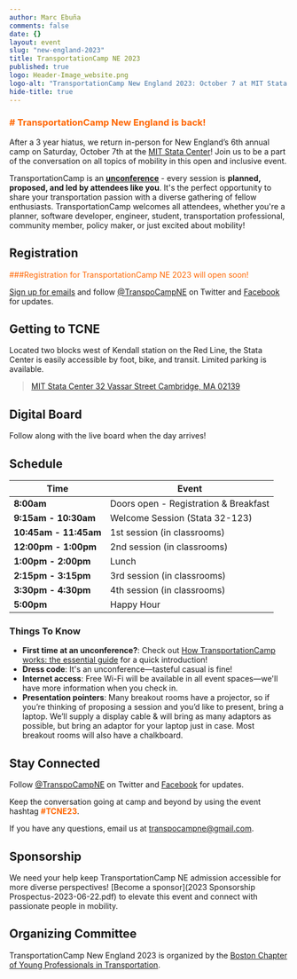 ```yaml
---
author: Marc Ebuña
comments: false
date: {}
layout: event
slug: "new-england-2023"
title: TransportationCamp NE 2023
published: true
logo: Header-Image_website.png
logo-alt: "TransportationCamp New England 2023: October 7 at MIT Stata Center"
hide-title: true
---
```


<h3 style="color: #FF6600;"># TransportationCamp New England is back!</h3>

After a 3 year hiatus, we return in-person for New England’s 6th annual camp on Saturday, October 7th at the [MIT Stata Center](https://www.google.com/maps/dir//Stata+Center,+32+Vassar+St,+Cambridge,+MA+02139/@42.3616134,-71.0932104,17z/data=!4m18!1m8!3m7!1s0x89e370a95d3025a9:0xb1de557289ff6bbe!2sStata+Center,+32+Vassar+St,+Cambridge,+MA+02139!3b1!8m2!3d42.3616095!4d-71.0906355!16zL20vMDEyamZ2!4m8!1m0!1m5!1m1!1s0x89e370a95d3025a9:0xb1de557289ff6bbe!2m2!1d-71.0906355!2d42.3616095!3e3?entry=ttu)! Join us to be a part of the conversation on all topics of mobility in this open and inclusive event.

TransportationCamp is an **[unconference](https://en.wikipedia.org/wiki/Unconference)** - every session is **planned, proposed, and led by attendees like you**. It&#39;s the perfect opportunity to share your transportation passion with a diverse gathering of fellow enthusiasts. TransportationCamp welcomes all attendees, whether you&#39;re a planner, software developer, engineer, student, transportation professional, community member, policy maker, or just excited about mobility!

## Registration

<span style="color: #FF6600;">###Registration for TransportationCamp NE 2023 will open soon!</span>

<div id="eventbrite-widget-container-61410959834"></div>

<script src="https://www.eventbrite.com/static/widgets/eb_widgets.js"></script>

<script type="text/javascript">
    var exampleCallback = function() {
        console.log('Order complete!');
    };

    window.EBWidgets.createWidget({
        // Required
        widgetType: 'checkout',
        eventId: '61410959834',
        iframeContainerId: 'eventbrite-widget-container-61410959834',

        // Optional
        iframeContainerHeight: 425,  // Widget height in pixels. Defaults to a minimum of 425px if not provided
        onOrderComplete: exampleCallback  // Method called when an order has successfully completed
    });
</script>

[Sign up for emails](https://mailchi.mp/c4f666d15575/tcampne) and follow [@TranspoCampNE](https://twitter.com/TranspoCampNE) on Twitter and [Facebook](https://www.facebook.com/TranspoCampNE/) for updates.
## Getting to TCNE

Located two blocks west of Kendall station on the Red Line, the Stata Center is easily accessible by foot, bike, and transit. Limited parking is available.

> [MIT Stata Center
> 32 Vassar Street
> Cambridge, MA 02139](https://www.google.com/maps/dir//Stata+Center+32+Vassar+St+Cambridge,+MA+02139/@42.361707,-71.1728641,12z/data=!3m1!4b1!4m9!4m8!1m0!1m5!1m1!1s0x89e370a95d3025a9:0xb1de557289ff6bbe!2m2!1d-71.0906355!2d42.3616095!3e3?entry=ttu)

## Digital Board
Follow along with the live board when the day arrives!

## Schedule

| Time | Event |
|--------|--------|
| **8:00am** | Doors open - Registration & Breakfast
| **9:15am - 10:30am** | Welcome Session (Stata 32-123)
| **10:45am - 11:45am** | 1st session (in classrooms)
| **12:00pm - 1:00pm** | 2nd session (in classrooms)
| **1:00pm - 2:00pm** | Lunch
| **2:15pm - 3:15pm** | 3rd session (in classrooms)
| **3:30pm - 4:30pm** | 4th session (in classrooms)
| **5:00pm** | Happy Hour

### Things To Know

* **First time at an unconference?**: Check out [How TransportationCamp works: the essential guide](/2011/02/how-transportationcamp-works-the-essential-guide) for a quick introduction!
* **Dress code**: It's an unconference—tasteful casual is fine!
* **Internet access**: Free Wi-Fi will be available in all event spaces—we'll have more information when you check in.
* **Presentation pointers**: Many breakout rooms have a projector, so if you’re thinking of proposing a session and you’d like to present, bring a laptop. We’ll supply a display cable & will bring as many adaptors as possible, but bring an adaptor for your laptop just in case. Most breakout rooms will also have a chalkboard.

## Stay Connected

Follow [@TranspoCampNE](https://twitter.com/TranspoCampNE) on Twitter and [Facebook](https://www.facebook.com/TranspoCampNE/) for updates.

Keep the conversation going at camp and beyond by using the event hashtag <span style="color: #FF6600;">**#TCNE23**</span>.

If you have any questions, email us at <transpocampne@gmail.com>.

## Sponsorship

We need your help keep TransportationCamp NE admission accessible for more diverse perspectives! [Become a sponsor](2023 Sponsorship Prospectus-2023-06-22.pdf) to elevate this event and connect with passionate people in mobility.

<style type="text/css">
.sponsors {
  text-align: center;
}

.sponsor {
  display: inline-block;
  padding: 0.5em;
  vertical-align: middle;
}

.platinum .sponsor {
  max-width: 300px;
}

.gold .sponsor {
  max-width: 250px;
}

.silver .sponsor {
  max-width: 200px;
}

.bronze .sponsor {
  max-width: 175px;
}
</style>


## Organizing Committee

TransportationCamp New England 2023 is organized by the [Boston Chapter of Young Professionals in Transportation](https://yptransportation.org/boston/).